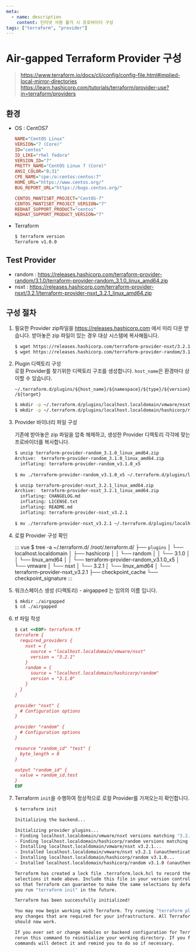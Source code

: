 ```yaml
---
meta:
  - name: description
    content: 인터넷 사용 불가 시 프로바이더 구성
tags: ["terraform", "provider"]
---
```


# Air-gapped Terraform Provider 구성
> <https://www.terraform.io/docs/cli/config/config-file.html#implied-local-mirror-directories>  
> <https://learn.hashicorp.com/tutorials/terraform/provider-use?in=terraform/providers>

## 환경

- OS : CentOS7

  ```ini
  NAME="CentOS Linux"
  VERSION="7 (Core)"
  ID="centos"
  ID_LIKE="rhel fedora"
  VERSION_ID="7"
  PRETTY_NAME="CentOS Linux 7 (Core)"
  ANSI_COLOR="0;31"
  CPE_NAME="cpe:/o:centos:centos:7"
  HOME_URL="https://www.centos.org/"
  BUG_REPORT_URL="https://bugs.centos.org/"
  
  CENTOS_MANTISBT_PROJECT="CentOS-7"
  CENTOS_MANTISBT_PROJECT_VERSION="7"
  REDHAT_SUPPORT_PRODUCT="centos"
  REDHAT_SUPPORT_PRODUCT_VERSION="7"
  ```

- Terraform

  ```bash
  $ terraform version
  Terraform v1.0.0
  ```



## Test Provider

- random : <https://releases.hashicorp.com/terraform-provider-random/3.1.0/terraform-provider-random_3.1.0_linux_amd64.zip>
- nsxt : <https://releases.hashicorp.com/terraform-provider-nsxt/3.2.1/terraform-provider-nsxt_3.2.1_linux_amd64.zip>



## 구성 절차

1. 필요한 Provider zip파일을 https://releases.hashicorp.com 에서 미리 다운 받습니다. 받아놓은 zip 파일이 있는 경우 대상 시스템에 복사해둡니다.

   ```bash
   $ wget https://releases.hashicorp.com/terraform-provider-nsxt/3.2.1/terraform-provider-nsxt_3.2.1_linux_amd64.zip
   $ wget https://releases.hashicorp.com/terraform-provider-random/3.1.0/terraform-provider-random_3.1.0_linux_amd64.zip
   ```

2. Plugin 디렉토리 구성  
   로컬 Provider를 찾기위한 디렉토리 구조를 생성합니다. `host_name`은 환경마다 상이할 수 있습니다.

   `~/.terraform.d/plugins/${host_name}/${namespace}/${type}/${version}/${target}`

   ```bash
   $ mkdir -p ~/.terraform.d/plugins/localhost.localdomain/vmware/nsxt/3.2.1/linux_amd64
   $ mkdir -p ~/.terraform.d/plugins/localhost.localdomain/hashicorp/random/3.1.0/linux_amd64
   ```

3. Provider 바이너리 파일 구성

   기존에 받아놓은 zip 파일을 압축 해제하고, 생성한 Provider 디렉토리 각각에 맞는 프로바이더를 복사합니다.

   ```bash
   $ unzip terraform-provider-random_3.1.0_linux_amd64.zip
   Archive:  terraform-provider-random_3.1.0_linux_amd64.zip
     inflating: terraform-provider-random_v3.1.0_x5
     
   $ mv ./terraform-provider-random_v3.1.0_x5 ~/.terraform.d/plugins/localhost.localdomain/hashicorp/random/3.1.0/linux_amd64
   
   $ unzip terraform-provider-nsxt_3.2.1_linux_amd64.zip
   Archive:  terraform-provider-nsxt_3.2.1_linux_amd64.zip
     inflating: CHANGELOG.md
     inflating: LICENSE.txt
     inflating: README.md
     inflating: terraform-provider-nsxt_v3.2.1
     
   $ mv ./terraform-provider-nsxt_v3.2.1 ~/.terraform.d/plugins/localhost.localdomain/vmware/nsxt/3.2.1/linux_amd64
   ```

4. 로컬 Provider 구성 확인

   ::: vue
   $ tree -a ~/.terraform.d/
   /root/.terraform.d/
   ├── `plugins`
   │   └── localhost.localdomain
   │       ├── hashicorp
   │       │   └── random
   │       │       └── 3.1.0
   │       │           └── linux_amd64
   │       │               └── terraform-provider-random_v3.1.0_x5
   │       └── vmware
   │           └── nsxt
   │               └── 3.2.1
   │                   └── linux_amd64
   │                       └── terraform-provider-nsxt_v3.2.1
   ├── checkpoint_cache
   └── checkpoint_signature
   :::

5. 워크스페이스 생성 (디렉토리) - airgapped 는 임의의 이름 입니다.

   ```bash
   $ mkdir ./airgapped
   $ cd ./airgapped
   ```

6. tf 파일 작성

   ```ruby
   $ cat <<EOF> terraform.tf
   terraform {
     required_providers {
       nsxt = {
         source = "localhost.localdomain/vmware/nsxt"
         version = "3.2.1"
       }
       random = {
         source = "localhost.localdomain/hashicorp/random"
         version = "3.1.0"
       }
     }
   }
   
   provider "nsxt" {
     # Configuration options
   }
   
   provider "random" {
     # Configuration options
   }
   
   resource "random_id" "test" {
     byte_length = 8
   }
   
   output "random_id" {
     value = random_id.test
   }
   EOF
   ```

7. Terraform `init`을 수행하여 정상적으로 로컬 Provider를 가져오는지 확인합니다.

   ```bash
   $ terraform init
   
   Initializing the backend...
   
   Initializing provider plugins...
   - Finding localhost.localdomain/vmware/nsxt versions matching "3.2.1"...
   - Finding localhost.localdomain/hashicorp/random versions matching "3.1.0"...
   - Installing localhost.localdomain/vmware/nsxt v3.2.1...
   - Installed localhost.localdomain/vmware/nsxt v3.2.1 (unauthenticated)
   - Installing localhost.localdomain/hashicorp/random v3.1.0...
   - Installed localhost.localdomain/hashicorp/random v3.1.0 (unauthenticated)
   
   Terraform has created a lock file .terraform.lock.hcl to record the provider
   selections it made above. Include this file in your version control repository
   so that Terraform can guarantee to make the same selections by default when
   you run "terraform init" in the future.
   
   Terraform has been successfully initialized!
   
   You may now begin working with Terraform. Try running "terraform plan" to see
   any changes that are required for your infrastructure. All Terraform commands
   should now work.
   
   If you ever set or change modules or backend configuration for Terraform,
   rerun this command to reinitialize your working directory. If you forget, other
   commands will detect it and remind you to do so if necessary.
   ```